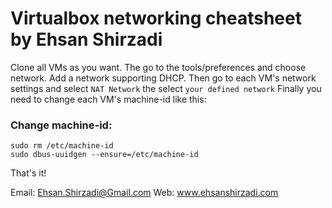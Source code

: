 # Virtualbox networking cheatsheet by Ehsan Shirzadi

Clone all VMs as you want. The go to the tools/preferences and choose network. Add a network supporting DHCP.
Then go to each VM's network settings and select `NAT Network` the select `your defined network`
Finally you need to change each VM's machine-id like this:
### Change machine-id:
```
sudo rm /etc/machine-id
sudo dbus-uuidgen --ensure=/etc/machine-id
```

That's it!

Email: Ehsan.Shirzadi@Gmail.com
Web: www.ehsanshirzadi.com
